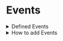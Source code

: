 # Events

<details>

<summary>
Defined Events
</summary>

These events when processed would work without any extra work on your end

### set camera zoom
```LiveScript
camera zoom sets to value 1 (camera zoom doesnt do anything anymore because it is redundant)
camera hudZoom is set to value 2
```

### tween camera zoom
```LiveScript
target camera zoom is set to value 1.
legnth of the tween is value 2.
value 3 is not needed but changes the tweens EasingStyle (Enum.EasingStyle)
value 4 is not needed either but changes the EasingDirection (Enum.EasingDirection)
The tween is also returned so that it could be changed inside of the modchart
```

### add camera zoom
```LiveScript
This event is ignored when CameraZooms setting is set to false
hudZoom is added by value 1 or 0.03
camZoom is added by value 2 or 0.015
```

### camera follow pos
```LiveScript
camControls.camOffset is set to (value 1, value 2, 0)
x value is set to value 1
y value is set to value 2
z value is ignored because FNF is 2D and is not needed
```

### set cam speed
```LiveScript
sets the camera speed to value 1
camSpeed changes how fast the camera moves
```

### camera flash
```LiveScript
This is ignored if distractions are disabled
value 1 controls how fast the flash flashes
value 2 is a string value that should be a hex code. Something like "#FFFFFF"
```

### screen shake
```LiveScript
This event can be interperted in two different ways.
Either value 1 controls duration and value 2 controls the intensity
Or value 1 is a string value separated by a comma like '0.05, 0.1' and controls the duration and intensity of the sceen shake
And value 2 is a string value separated by a comma like '0.05, 0.1' and controls the duration and intensity of the UI shake
```

### hey!
```LiveScript
Currently it only plays Boyfriends animation named "hey" when value 1 is either "boyfriend", "bf", or "0"
Value 1 is the name of the character that dances
```

### lane modifier
```LiveScript
Change the arrows speed in a specific lane of notes
value 1 is the lane in which the arrows will change speeds
value 2 is the new speed that the arrows will go in. This speed value is a multiplier not a scroll speed value
```

### change scroll speed
```LiveScript
This is ignored when ForceSpeed is true
This event changes the scroll speed of all the notes
Value 1 is the new speed at which the scroll will be (it is a multiplier not an exact scroll speed value)
Value 2 is the duration or speed at which the scroll changes speed (if it is less than or equal to 0 it will happen instantly)
```
</details>

<details>
<summary>
How to add Events
</summary>

```
Events will automatically apply when the events for the song is inside the module script that contains notes.
However, if you want to import the events file you should make a module script named "events" inside the individual song folder.
Reminder, all of this will be located in "ReplicatedStorage > Modules > Songs".
```
![SongInfo](https://github.com/Piper0007/YAFN-Banana-Edition/assets/110263550/8f7e16bb-7a35-4c2e-b6bd-cce2a2da53c4)
</details>


